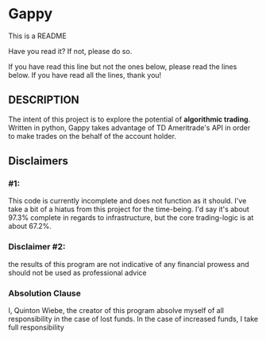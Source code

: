 # Gappy
This is a README

Have you read it?
If not, please do so.

If you have read this line but not the ones below, please read the lines below.
If you have read all the lines, thank you!

## DESCRIPTION
The intent of this project is to explore the potential of **algorithmic trading**.  Written in python, Gappy takes advantage of TD Ameritrade's API in order to make trades on the behalf of the account holder.

## Disclaimers
### #1:
This code is currently incomplete and does not function as it should.  I've take a bit of a hiatus from this project for the time-being.  I'd say it's about 97.3% complete in regards to infrastructure, but the core trading-logic is at about 67.2%.

### Disclaimer #2:
the results of this program are not indicative of any financial prowess and should not be used as professional advice


### Absolution Clause
I, Quinton Wiebe, the creator of this program absolve myself of all responsibility in the case of lost funds.  In the case of increased funds, I take full responsibility
